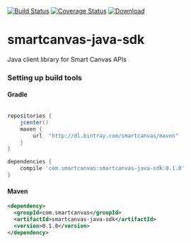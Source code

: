 [![Build Status](https://travis-ci.org/smartcanvas/java-sdk.png?branch=master)](https://travis-ci.org/smartcanvas/java-sdk)
[![Coverage Status](https://coveralls.io/repos/smartcanvas/java-sdk/badge.png?branch=master)](https://coveralls.io/r/smartcanvas/java-sdk?branch=master)
[ ![Download](https://api.bintray.com/packages/smartcanvas/maven/smartcanvas-java-sdk/images/download.svg) ](https://bintray.com/smartcanvas/maven/smartcanvas-java-sdk/_latestVersion)

smartcanvas-java-sdk
=====================

Java client library for Smart Canvas APIs


### Setting up build tools 


#### Gradle

```groovy

repositories {
	jcenter()
    maven {
        url  "http://dl.bintray.com/smartcanvas/maven" 
    }
}

dependencies {
    compile 'com.smartcanvas:smartcanvas-java-sdk:0.1.8'
}
```

#### Maven

```xml
<dependency>
  <groupId>com.smartcanvas</groupId>
  <artifactId>smartcanvas-java-sdk</artifactId>
  <version>0.1.8</version>
</dependency>
```